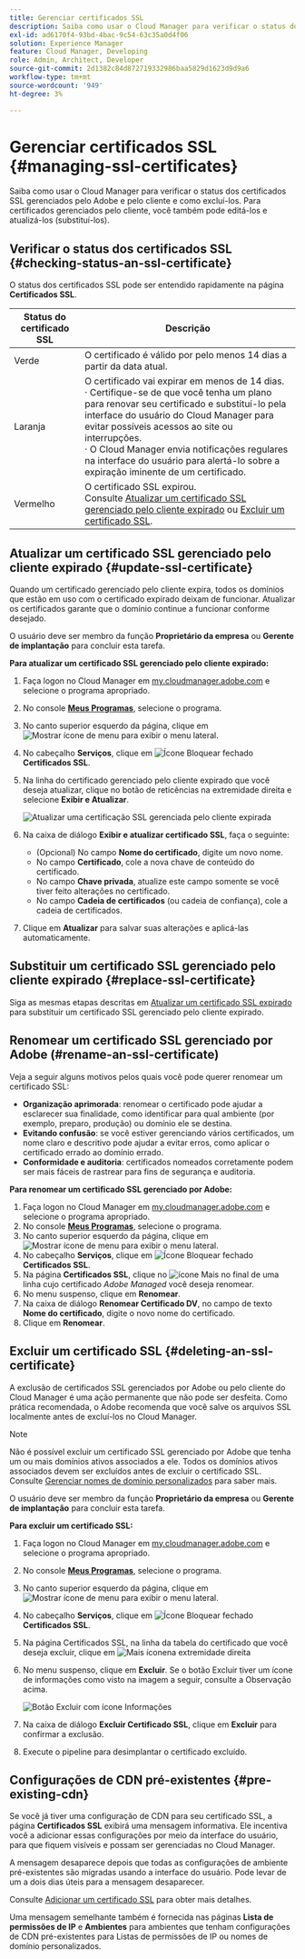 ```yaml
---
title: Gerenciar certificados SSL
description: Saiba como usar o Cloud Manager para verificar o status dos certificados SSL e como editá-los, substituí-los, atualizá-los e excluí-los.
exl-id: ad6170f4-93bd-4bac-9c54-63c35a0d4f06
solution: Experience Manager
feature: Cloud Manager, Developing
role: Admin, Architect, Developer
source-git-commit: 2d1382c84d872719332986baa5829d1623d9d9a6
workflow-type: tm+mt
source-wordcount: '949'
ht-degree: 3%

---
```



# Gerenciar certificados SSL {#managing-ssl-certificates}

Saiba como usar o Cloud Manager para verificar o status dos certificados SSL gerenciados pelo Adobe e pelo cliente e como excluí-los. Para certificados gerenciados pelo cliente, você também pode editá-los e atualizá-los (substituí-los).

## Verificar o status dos certificados SSL {#checking-status-an-ssl-certificate}

O status dos certificados SSL pode ser entendido rapidamente na página **Certificados SSL**.

| Status do certificado SSL | Descrição |
| --- | --- |
| Verde | O certificado é válido por pelo menos 14 dias a partir da data atual. |
| Laranja | O certificado vai expirar em menos de 14 dias.<br>· Certifique-se de que você tenha um plano para renovar seu certificado e substituí-lo pela interface do usuário do Cloud Manager para evitar possíveis acessos ao site ou interrupções.<br>· O Cloud Manager envia notificações regulares na interface do usuário para alertá-lo sobre a expiração iminente de um certificado. |
| Vermelho | O certificado SSL expirou.<br>Consulte [Atualizar um certificado SSL gerenciado pelo cliente expirado](#update-ssl-certificate) ou [Excluir um certificado SSL](#deleting-an-ssl-certificate). |

## Atualizar um certificado SSL gerenciado pelo cliente expirado {#update-ssl-certificate}

Quando um certificado gerenciado pelo cliente expira, todos os domínios que estão em uso com o certificado expirado deixam de funcionar. Atualizar os certificados garante que o domínio continue a funcionar conforme desejado.

O usuário deve ser membro da função **Proprietário da empresa** ou **Gerente de implantação** para concluir esta tarefa.

**Para atualizar um certificado SSL gerenciado pelo cliente expirado:**

1. Faça logon no Cloud Manager em [my.cloudmanager.adobe.com](https://my.cloudmanager.adobe.com/) e selecione o programa apropriado.
1. No console **[Meus Programas](/help/implementing/cloud-manager/navigation.md#my-programs)**, selecione o programa.
1. No canto superior esquerdo da página, clique em ![Mostrar ícone de menu](https://spectrum.adobe.com/static/icons/workflow_18/Smock_ShowMenu_18_N.svg) para exibir o menu lateral.
1. No cabeçalho **Serviços**, clique em ![Ícone Bloquear fechado](https://spectrum.adobe.com/static/icons/workflow_18/Smock_LockClosed_18_N.svg) **Certificados SSL**.
1. Na linha do certificado gerenciado pelo cliente expirado que você deseja atualizar, clique no botão de reticências na extremidade direita e selecione **Exibir e Atualizar**.

   ![Atualizar uma certificação SSL gerenciada pelo cliente expirada](/help/implementing/cloud-manager/assets/ssl/ssl-cert-update.png)

1. Na caixa de diálogo **Exibir e atualizar certificado SSL**, faça o seguinte:

   * (Opcional) No campo **Nome do certificado**, digite um novo nome.
   * No campo **Certificado**, cole a nova chave de conteúdo do certificado.
   * No campo **Chave privada**, atualize este campo somente se você tiver feito alterações no certificado.
   * No campo **Cadeia de certificados** (ou cadeia de confiança), cole a cadeia de certificados.

1. Clique em **Atualizar** para salvar suas alterações e aplicá-las automaticamente.

## Substituir um certificado SSL gerenciado pelo cliente expirado {#replace-ssl-certificate}

Siga as mesmas etapas descritas em [Atualizar um certificado SSL expirado](#update-ssl-certificate) para substituir um certificado SSL gerenciado pelo cliente expirado.

## Renomear um certificado SSL gerenciado por Adobe (#rename-an-ssl-certificate)

Veja a seguir alguns motivos pelos quais você pode querer renomear um certificado SSL:

* **Organização aprimorada**: renomear o certificado pode ajudar a esclarecer sua finalidade, como identificar para qual ambiente (por exemplo, preparo, produção) ou domínio ele se destina.
* **Evitando confusão**: se você estiver gerenciando vários certificados, um nome claro e descritivo pode ajudar a evitar erros, como aplicar o certificado errado ao domínio errado.
* **Conformidade e auditoria**: certificados nomeados corretamente podem ser mais fáceis de rastrear para fins de segurança e auditoria.

**Para renomear um certificado SSL gerenciado por Adobe:**

1. Faça logon no Cloud Manager em [my.cloudmanager.adobe.com](https://my.cloudmanager.adobe.com/) e selecione o programa apropriado.
1. No console **[Meus Programas](/help/implementing/cloud-manager/navigation.md#my-programs)**, selecione o programa.
1. No canto superior esquerdo da página, clique em ![Mostrar ícone de menu](https://spectrum.adobe.com/static/icons/workflow_18/Smock_ShowMenu_18_N.svg) para exibir o menu lateral.
1. No cabeçalho **Serviços**, clique em ![Ícone Bloquear fechado](https://spectrum.adobe.com/static/icons/workflow_18/Smock_LockClosed_18_N.svg) **Certificados SSL**.
1. Na página **Certificados SSL**, clique no ![ícone Mais](https://spectrum.adobe.com/static/icons/workflow_18/Smock_More_18_N.svg) no final de uma linha cujo certificado *Adobe Managed* você deseja renomear.
1. No menu suspenso, clique em **Renomear**.
1. Na caixa de diálogo **Renomear Certificado DV**, no campo de texto **Nome do certificado**, digite o novo nome do certificado.
1. Clique em **Renomear**.

## Excluir um certificado SSL {#deleting-an-ssl-certificate}

A exclusão de certificados SSL gerenciados por Adobe ou pelo cliente do Cloud Manager é uma ação permanente que não pode ser desfeita. Como prática recomendada, o Adobe recomenda que você salve os arquivos SSL localmente antes de excluí-los no Cloud Manager.

>[!NOTE]
>
>Não é possível excluir um certificado SSL gerenciado por Adobe que tenha um ou mais domínios ativos associados a ele. Todos os domínios ativos associados devem ser excluídos antes de excluir o certificado SSL. Consulte [Gerenciar nomes de domínio personalizados](/help/implementing/cloud-manager/custom-domain-names/managing-custom-domain-names.md) para saber mais.

O usuário deve ser membro da função **Proprietário da empresa** ou **Gerente de implantação** para concluir esta tarefa.

**Para excluir um certificado SSL:**

1. Faça logon no Cloud Manager em [my.cloudmanager.adobe.com](https://my.cloudmanager.adobe.com/) e selecione o programa apropriado.
1. No console **[Meus Programas](/help/implementing/cloud-manager/navigation.md#my-programs)**, selecione o programa.
1. No canto superior esquerdo da página, clique em ![Mostrar ícone de menu](https://spectrum.adobe.com/static/icons/workflow_18/Smock_ShowMenu_18_N.svg) para exibir o menu lateral.
1. No cabeçalho **Serviços**, clique em ![Ícone Bloquear fechado](https://spectrum.adobe.com/static/icons/workflow_18/Smock_LockClosed_18_N.svg) **Certificados SSL**.
1. Na página Certificados SSL, na linha da tabela do certificado que você deseja excluir, clique em ![Mais ícone](https://spectrum.adobe.com/static/icons/workflow_18/Smock_More_18_N.svg)na extremidade direita
1. No menu suspenso, clique em **Excluir**.
Se o botão Excluir tiver um ícone de informações como visto na imagem a seguir, consulte a Observação acima.

   ![Botão Excluir com ícone Informações](/help/implementing/cloud-manager/assets/ssl/ssl-cert-delete-infoicon.png)

1. Na caixa de diálogo **Excluir Certificado SSL**, clique em **Excluir** para confirmar a exclusão.
1. Execute o pipeline para desimplantar o certificado excluído.

## Configurações de CDN pré-existentes {#pre-existing-cdn}

Se você já tiver uma configuração de CDN para seu certificado SSL, a página **Certificados SSL** exibirá uma mensagem informativa. Ele incentiva você a adicionar essas configurações por meio da interface do usuário, para que fiquem visíveis e possam ser gerenciadas no Cloud Manager.

A mensagem desaparece depois que todas as configurações de ambiente pré-existentes são migradas usando a interface do usuário. Pode levar de um a dois dias úteis para a mensagem desaparecer.

Consulte [Adicionar um certificado SSL](/help/implementing/cloud-manager/managing-ssl-certifications/add-ssl-certificate.md) para obter mais detalhes.

Uma mensagem semelhante também é fornecida nas páginas **Lista de permissões de IP** e **Ambientes** para ambientes que tenham configurações de CDN pré-existentes para Listas de permissões de IP ou nomes de domínio personalizados.

